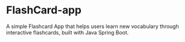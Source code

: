 # FlashCard-app
A simple Flashcard App that helps users learn new vocabulary through interactive flashcards, built with Java Spring Boot.
